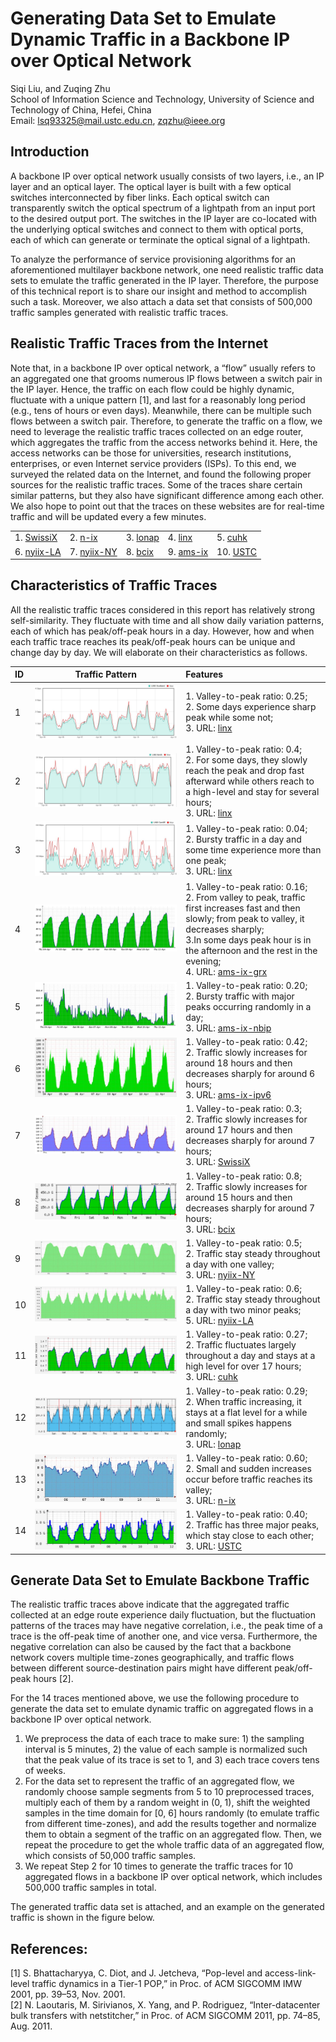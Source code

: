 
# Generating Data Set to Emulate Dynamic Traffic in a Backbone IP over Optical Network
Siqi Liu, and Zuqing Zhu<br>
School of Information Science and Technology, 
University of Science and Technology of China, Hefei, China<br>
Email: lsq93325@mail.ustc.edu.cn, zqzhu@ieee.org
## Introduction
A backbone IP over optical network usually consists of two layers, i.e., an IP layer and an optical layer. The optical layer is built with a few optical switches interconnected by fiber links. Each optical switch can transparently switch the optical spectrum of a lightpath from an input port to the desired output port. The switches in the IP layer are co-located with the underlying optical switches and connect to them with optical ports, each of which can generate or terminate the optical signal of a lightpath.

To analyze the performance of service provisioning algorithms for an aforementioned multilayer backbone network, one need realistic traffic data sets to emulate the traffic generated in the IP layer. Therefore, the purpose of this technical report is to share our insight and method to accomplish such a task. Moreover, we also attach a data set that consists of 500,000 traffic samples generated with realistic traffic traces.

## Realistic Traffic Traces from the Internet
Note that, in a backbone IP over optical network, a “flow” usually refers to an aggregated one that grooms numerous IP flows between a switch pair in the IP layer. Hence, the traffic on each flow could be highly dynamic, fluctuate with a unique pattern \[1\], and last for a reasonably long period (e.g., tens of hours or even days). Meanwhile, there can be multiple such flows between a switch pair. Therefore, to generate the traffic on a flow, we need to leverage the realistic traffic traces collected on an edge router, which aggregates the traffic from the access networks behind it. Here, the access networks can be those for universities, research institutions, enterprises, or even Internet service providers (ISPs). To this end, we surveyed the related data on the Internet, and found the following proper sources for the realistic traffic traces. Some of the traces share certain similar patterns, but they also have significant difference among each other. We also hope to point out that the traces on these websites are for real-time traffic and will be updated every a few minutes.

|          |                  |          |          |          |
| :--------| :--------------- | :--------| :--------| :--------|
| 1. [SwissiX] | 2. [n-ix] | 3. [lonap]|4. [linx]|5. [cuhk] |
|6. [nyiix-LA] | 7. [nyiix-NY]| 8. [bcix]|9. [ams-ix]|10. [USTC] |


## Characteristics of Traffic Traces
All the realistic traffic traces considered in this report has relatively strong self-similarity. They fluctuate with time and all show daily variation patterns, each of which has peak/off-peak hours in a day. However, how and when each traffic trace reaches its peak/off-peak hours can be unique and change day by day. We will elaborate on their characteristics as follows.


| ID  |  Traffic Pattern | Features |
| :--------| :---------------: | :--------|
|1| ![pat01](https://github.com/lsq93325/Traffic-creation/raw/master/image/w01.JPG)| 1. Valley-to-peak ratio: 0.25; <br> 2. Some days experience sharp peak while some not;<br> 3. URL: [linx]|
|2|![pat02](https://github.com/lsq93325/Traffic-creation/raw/master/image/w02.JPG)|1. Valley-to-peak ratio: 0.4;<br> 2. For some days, they slowly reach the peak and drop fast afterward while others reach to a high-level and stay for several hours; <br> 3. URL: [linx]|
|3|![pat03](https://github.com/lsq93325/Traffic-creation/raw/master/image/w03.JPG)|1. Valley-to-peak ratio: 0.04;<br> 2. Bursty traffic in a day and some time experience more than one peak;<br> 3. URL: [linx]|
|4|![pat04](https://github.com/lsq93325/Traffic-creation/raw/master/image/w04.JPG)|1. Valley-to-peak ratio: 0.16;<br> 2. From valley to peak, traffic first increases fast and then slowly; from peak to valley, it decreases sharply;<br> 3.In some days peak hour is in the afternoon and the rest in the evening; <br> 4. URL: [ams-ix-grx]|
|5|![pat05](https://github.com/lsq93325/Traffic-creation/raw/master/image/w05.JPG)|1. Valley-to-peak ratio: 0.20;<br> 2. Bursty traffic with major peaks occurring randomly in a day;<br> 3. URL: [ams-ix-nbip]|
|6|![pat06](https://github.com/lsq93325/Traffic-creation/raw/master/image/w06.JPG)|1. Valley-to-peak ratio: 0.42;<br> 2. Traffic slowly increases for around 18 hours and then decreases sharply for around 6 hours;<br> 3. URL: [ams-ix-ipv6]|
|7|![pat07](https://github.com/lsq93325/Traffic-creation/raw/master/image/w07.JPG)|1. Valley-to-peak ratio: 0.3;<br> 2. Traffic slowly increases for around 17 hours and then decreases sharply for around 7 hours; <br> 3. URL: [SwissiX]|
|8|![pat08](https://github.com/lsq93325/Traffic-creation/raw/master/image/w08.JPG)|1. Valley-to-peak ratio: 0.8; <br> 2. Traffic slowly increases for around 15 hours and then decreases sharply for around 7 hours;<br> 3. URL: [bcix]|
|9|![pat09](https://github.com/lsq93325/Traffic-creation/raw/master/image/w09.JPG)|1. Valley-to-peak ratio: 0.5; <br> 2. Traffic stay steady throughout a day with one valley;<br> 3. URL: [nyiix-NY]|
|10|![pat10](https://github.com/lsq93325/Traffic-creation/raw/master/image/w10.JPG)|1. Valley-to-peak ratio: 0.6; <br> 2. Traffic stay steady throughout a day with two minor peaks;<br> 5. URL: [nyiix-LA]|
|11|![pat11](https://github.com/lsq93325/Traffic-creation/raw/master/image/w11.JPG)|1. Valley-to-peak ratio: 0.27; <br> 2. Traffic fluctuates largely throughout a day and stays at a high level for over 17 hours;<br> 3. URL: [cuhk]|
|12|![pat12](https://github.com/lsq93325/Traffic-creation/raw/master/image/w12.JPG)|1. Valley-to-peak ratio: 0.29; <br> 2. When traffic increasing, it stays at a flat level for a while and small spikes happens randomly; <br> 3. URL: [lonap]|
|13|![pat13](https://github.com/lsq93325/Traffic-creation/raw/master/image/w13.JPG)|1. Valley-to-peak ratio: 0.60; <br> 2. Small and sudden increases occur before traffic reaches its valley;<br> 3. URL: [n-ix]|
|14|![pat14](https://github.com/lsq93325/Traffic-creation/raw/master/image/w14.JPG)|1. Valley-to-peak ratio: 0.40; <br> 2. Traffic has three major peaks, which stay close to each other;<br> 3. URL: [USTC]|

## Generate Data Set to Emulate Backbone Traffic
The realistic traffic traces above indicate that the aggregated traffic collected at an edge route experience daily fluctuation, but the fluctuation patterns of the traces may have negative correlation, i.e., the peak time of a trace is the off-peak time of another one, and vice versa. Furthermore, the negative correlation can also be caused by the fact that a backbone network covers multiple time-zones geographically, and traffic flows between different source-destination pairs might have different peak/off-peak hours \[2\].

For the 14 traces mentioned above, we use the following procedure to generate the data set to emulate dynamic traffic on aggregated flows in a backbone IP over optical network.

1.	We preprocess the data of each trace to make sure: 1) the sampling interval is 5 minutes, 2) the value of each sample is normalized such that the peak value of its trace is set to 1, and 3) each trace covers tens of weeks.
2.	For the data set to represent the traffic of an aggregated flow, we randomly choose sample segments from 5 to 10 preprocessed traces, multiply each of them by a random weight in (0, 1), shift the weighted samples in the time domain for \[0, 6\] hours randomly (to emulate traffic from different time-zones), and add the results together and normalize them to obtain a segment of the traffic on an aggregated flow. Then, we repeat the procedure to get the whole traffic data of an aggregated flow, which consists of 50,000 traffic samples.
3.	We repeat Step 2 for 10 times to generate the traffic traces for 10 aggregated flows in a backbone IP over optical network, which includes 500,000 traffic samples in total.

The generated traffic data set is attached, and an example on the generated traffic is shown in the figure below.

## References:

\[1\] S. Bhattacharyya, C. Diot, and J. Jetcheva, “Pop-level and access-link-level traffic dynamics in a Tier-1 POP,” in Proc. of ACM SIGCOMM IMW 2001, pp. 39–53, Nov. 2001.<br>
\[2\] N. Laoutaris, M. Sirivianos, X. Yang, and P. Rodriguez, “Inter-datacenter bulk transfers with netstitcher,” in Proc. of ACM SIGCOMM 2011, pp. 74–85, Aug. 2011.




[SwissiX]: https://www.swissix.ch/infrastructure/traffic
[n-ix]: http://www.n-ix.net/tools/verkehrstatistik/verkehrstatistik-traffic/
[lonap]: https://www.lonap.net/mrtg/lonap-total.html
[linx]: https://portal.linx.net/stats/lans
[cuhk]: http://www.cuhk.edu.hk/hkix/stat/aggt/hkix-aggregate.html
[nyiix-LA]: https://www.nyiix.net/LA-mrtg/sum.html
[nyiix-NY]: https://www.nyiix.net/mrtg/sum.html
[bcix]: https://www.bcix.de/bcix/traffic/
[ams-ix]: https://stats.ams-ix.net/index.html
[ams-ix-grx]: https://stats.ams-ix.net/grx.html
[ams-ix-nbip]: https://stats.ams-ix.net/nbip.html
[ams-ix-ipv6]: https://stats.ams-ix.net/sflow/index.html
[USTC]: http://202.38.64.40/cgi-bin/mrtg-rrd-1000g.cgi/
[Paper]: https://dl.acm.org/citation.cfm?id=505209
